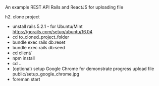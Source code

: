 An example REST API Rails and ReactJS for uploading file

h2. clone project

* unstall rails 5.2.1 - for Ubuntu/Mint https://gorails.com/setup/ubuntu/16.04
* cd to_cloned_project_folder
* bundle exec rails db:reset
* bundle exec rails db:seed
* cd client/
* npm install
* cd ..
* (optional) setup Google Chrome for demonstrate progress upload file public/setup_google_chrome.jpg
* foreman start